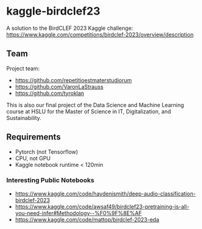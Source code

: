 # kaggle-birdclef23

A solution to the BirdCLEF 2023 Kaggle challenge: https://www.kaggle.com/competitions/birdclef-2023/overview/description

## Team

Project team:

- https://github.com/repetitioestmaterstudiorum
- https://github.com/VaronLaStrauss
- https://github.com/tyroklan

This is also our final project of the Data Science and Machine Learning course at HSLU for the Master of Science in IT, Digitalization, and Sustainability.

## Requirements

- Pytorch (not Tensorflow)
- CPU, not GPU
- Kaggle notebook runtime < 120min

### Interesting Public Notebooks

- https://www.kaggle.com/code/haydenismith/deep-audio-classification-birdclef-2023
- https://www.kaggle.com/code/awsaf49/birdclef23-pretraining-is-all-you-need-infer#Methodology--%F0%9F%8E%AF
- https://www.kaggle.com/code/mattop/birdclef-2023-eda
